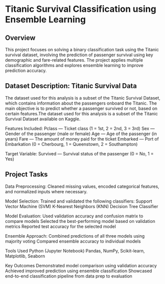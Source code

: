 # Titanic Survival Classification using Ensemble Learning 

## Overview
This project focuses on solving a binary classification task using the Titanic survival dataset, involving the prediction of passenger survival using key demographic and fare-related features. The project applies multiple classification algorithms and explores ensemble learning to improve prediction accuracy.

## Dataset Description: Titanic Survival Data
The dataset used for this analysis is a subset of the Titanic Survival Dataset, which contains information about the passengers onboard the Titanic. The main objective is to predict whether a passenger survived or not, based on certain features.The dataset used for this analysis is a subset of the Titanic Survival Dataset available on Kaggle.

Features Included:
Pclass — Ticket class (1 = 1st, 2 = 2nd, 3 = 3rd)
Sex — Gender of the passenger (male or female)
Age — Age of the passenger (in years)
Fare — The amount of money paid for the ticket
Embarked — Port of Embarkation (0 = Cherbourg, 1 = Queenstown, 2 = Southampton)

Target Variable:
Survived — Survival status of the passenger (0 = No, 1 = Yes)

## Project Tasks
Data Preprocessing:
Cleaned missing values, encoded categorical features, and normalized inputs where necessary.

Model Selection:
Trained and validated the following classifiers:
Support Vector Machine (SVM)
K-Nearest Neighbors (KNN)
Decision Tree Classifier

Model Evaluation:
Used validation accuracy and confusion matrix to compare models
Selected the best-performing model based on validation metrics
Reported test accuracy for the selected model

Ensemble Approach:
Combined predictions of all three models using majority voting
Compared ensemble accuracy to individual models

Tools Used
Python (Jupyter Notebook)
Pandas, NumPy, Scikit-learn, Matplotlib, Seaborn

Key Outcomes
Demonstrated model comparison using validation accuracy
Achieved improved prediction using ensemble classification
Showcased end-to-end classification pipeline from data prep to evaluation
